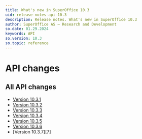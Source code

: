 ```yaml
---
title: What's new in SuperOffice 10.3
uid: release-notes-api-10.3
description: Release notes. What's new in SuperOffice 10.3
author: SuperOffice AS – Research and Development
so.date: 01.29.2024
keywords: API
so.version: 10.3
so.topic: reference
---
```


# API changes

## All API changes

* [Version 10.3.1][1]
* [Version 10.3.2][2]
* [Version 10.3.3][3]
* [Version 10.3.4][4]
* [Version 10.3.5][5]
* [Version 10.3.6][6]
* [Version 10.3.7][7]

<!-- Referenced links-->

[1]: 10.3.1-update.md
[2]: 10.3.2-update.md
[3]: 10.3.3-update.md
[4]: 10.3.4-update.md
[5]: 10.3.5-update.md
[6]: 10.3.6-update.md
[6]: 10.3.7-update.md
